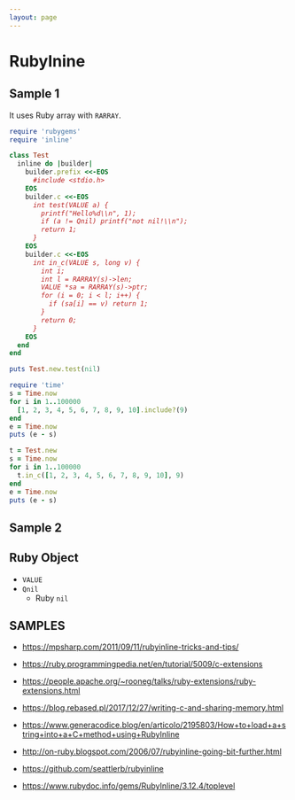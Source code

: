 ```yaml
---
layout: page
---
```


# RubyInine

## Sample 1

It uses Ruby array with `RARRAY`.

```ruby
require 'rubygems'
require 'inline'

class Test
  inline do |builder|
    builder.prefix <<-EOS
      #include <stdio.h>
    EOS
    builder.c <<-EOS
      int test(VALUE a) {
        printf("Hello%d\\n", 1);
        if (a != Qnil) printf("not nil!\\n");
        return 1;
      }
    EOS
    builder.c <<-EOS
      int in_c(VALUE s, long v) {
        int i;
        int l = RARRAY(s)->len;
        VALUE *sa = RARRAY(s)->ptr;
        for (i = 0; i < l; i++) {
          if (sa[i] == v) return 1;
        }
        return 0;
      }
    EOS
  end
end

puts Test.new.test(nil)

require 'time'
s = Time.now
for i in 1..100000
  [1, 2, 3, 4, 5, 6, 7, 8, 9, 10].include?(9)
end
e = Time.now
puts (e - s)

t = Test.new
s = Time.now
for i in 1..100000
  t.in_c([1, 2, 3, 4, 5, 6, 7, 8, 9, 10], 9)
end
e = Time.now
puts (e - s)
```

## Sample 2


## Ruby Object

* `VALUE`
* `Qnil`
    * Ruby `nil`

## SAMPLES

* https://mpsharp.com/2011/09/11/rubyinline-tricks-and-tips/
* https://ruby.programmingpedia.net/en/tutorial/5009/c-extensions
* https://people.apache.org/~rooneg/talks/ruby-extensions/ruby-extensions.html
* https://blog.rebased.pl/2017/12/27/writing-c-and-sharing-memory.html
* https://www.generacodice.blog/en/articolo/2195803/How+to+load+a+string+into+a+C+method+using+RubyInline

* http://on-ruby.blogspot.com/2006/07/rubyinline-going-bit-further.html

* https://github.com/seattlerb/rubyinline
* https://www.rubydoc.info/gems/RubyInline/3.12.4/toplevel

